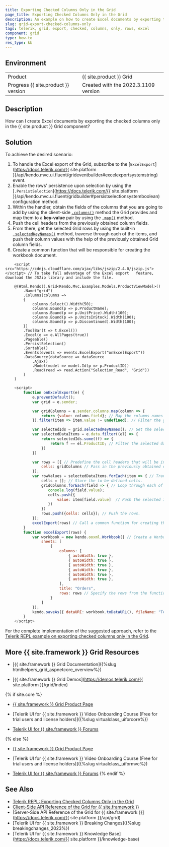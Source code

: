 ```yaml
---
title: Exporting Checked Columns Only in the Grid
page_title: Exporting Checked Columns Only in the Grid
description: An example on how to create Excel documents by exporting the checked columns only in the {{ site.product }} Grid.
slug: grid-export-checked-columns-only
tags: telerik, grid, export, checked, columns, only, rows, excel
component: grid
type: how-to
res_type: kb
---
```


## Environment

<table>
 <tr>
  <td>Product</td>
  <td>{{ site.product }} Grid</td>
 </tr>
 <tr>
  <td>Progress {{ site.product }} version</td>
  <td>Created with the 2022.3.1109 version</td>
 </tr>
</table>

## Description

How can I create Excel documents by exporting the checked columns only in the {{ site.product }} Grid component?


## Solution

To achieve the desired scenario:

1. To handle the Excel export of the Grid, subscribe to the [`ExcelExport`](https://docs.telerik.com/{{ site.platform }}/api/kendo.mvc.ui.fluent/grideventbuilder#excelexportsystemstring) event.
1. Enable the rows' persistence upon selection by using the [`.PersistSelection`](https://docs.telerik.com/{{ site.platform }}/api/kendo.mvc.ui.fluent/gridbuilder#persistselectionsystemboolean) configuration method.
1. Within the handler, obtain the fields of the columns that you are going to add by using the client-side [`.columns()`](https://docs.telerik.com/kendo-ui/api/javascript/ui/grid/configuration/columns) method the Grid provides and map them to a **key-value** pair by using the [`.map()`](https://api.jquery.com/jquery.map/) method. 
1. Push the cell headers from the previously obtained column fields.
1. From there, get the selected Grid rows by using the built-in [`.selectedKeyNames()`](https://docs.telerik.com/kendo-ui/api/javascript/ui/grid/methods/selectedkeynames) method, traverse through each of the items, and push their column values with the help of the previously obtained Grid column fields.
1. Create a common function that will be responsible for creating the workbook document.

```Index.cshtml
    <script src="https://cdnjs.cloudflare.com/ajax/libs/jszip/2.4.0/jszip.js"></script> // To take full advantage of the Excel export   feature, download the JSZip library and include the file.

    @(Html.Kendo().Grid<Kendo.Mvc.Examples.Models.ProductViewModel>()
        .Name("grid")
        .Columns(columns =>
        {
            columns.Select().Width(50);
            columns.Bound(p => p.ProductName);
            columns.Bound(p => p.UnitPrice).Width(100);
            columns.Bound(p => p.UnitsInStock).Width(100);
            columns.Bound(p => p.Discontinued).Width(100);
        })
        .ToolBar(t => t.Excel())
        .Excel(e => e.AllPages(true))
        .Pageable()
        .PersistSelection()
        .Sortable()
        .Events(events => events.ExcelExport("onExcelExport"))
        .DataSource(dataSource => dataSource
            .Ajax()
            .Model(model => model.Id(p => p.ProductID))
            .Read(read => read.Action("Selection_Read", "Grid"))
        )
    )
```
```Script.js
    <script>
        function onExcelExport(e) {
            e.preventDefault();
            var grid = e.sender;

            var gridColumns = e.sender.columns.map(column => {
                return {value: column.field}; // Map the columns names to an object that will be later passed to the workbook rows.
            }).filter(item => item.value != undefined); // Filter the grid columns in order to remove the select row.

            var selectedIds = grid.selectedKeyNames(); // Get the selected rows.
            var selectedDataItems = e.data.filter((el) => {
                return selectedIds.some((f) => {
                    return f == el.ProductID; // Filter the selected data items based on the id field.
                })
            })

            var rows = [{ // Predefine the cell headers that will be included in the excel file.
                cells: gridColumns // Pass in the previously obtained columns.
            }];
            var rowValues = selectedDataItems.forEach(item => { // Traverse through each of the selected items.
                cells = []; // Store the to-be-defined cells.
                gridColumns.forEach(field => { // Loop through each of the column fields.
                   console.log(field.value);
                   cells.push({
                       value: item[field.value]  // Push the selected item's respective column values.
                   })
                })
                rows.push({cells: cells}); // Push the rows.
            });
            excelExport(rows) // Call a common function for creating the excel workbook whilst passing the previosly pushed rows.
        }
        function excelExport(rows) {
            var workbook = new kendo.ooxml.Workbook({ // Create a Worbook.
                sheets: [
                    {
                        columns: [
                            { autoWidth: true },
                            { autoWidth: true },
                            { autoWidth: true },
                            { autoWidth: true },
                            { autoWidth: true },
                            { autoWidth: true },
                        ],
                        title: "Orders",
                        rows: rows // Specify the rows from the function argument.
                    }
                ]
            });
            kendo.saveAs({ dataURI: workbook.toDataURL(), fileName: "Test.xlsx" }); // Export the Excel file.
        }
    </script>
```

For the complete implementation of the suggested approach, refer to the [Telerik REPL example on exporting checked columns only in the Grid](https://netcorerepl.telerik.com/cclcYfFd35PFgwhC55).

## More {{ site.framework }} Grid Resources

* [{{ site.framework }} Grid Documentation]({%slug htmlhelpers_grid_aspnetcore_overview%})

* [{{ site.framework }} Grid Demos](https://demos.telerik.com/{{ site.platform }}/grid/index)

{% if site.core %}
* [{{ site.framework }} Grid Product Page](https://www.telerik.com/aspnet-core-ui/grid)

* [Telerik UI for {{ site.framework }} Video Onboarding Course (Free for trial users and license holders)]({%slug virtualclass_uiforcore%})

* [Telerik UI for {{ site.framework }} Forums](https://www.telerik.com/forums/aspnet-core-ui)

{% else %}
* [{{ site.framework }} Grid Product Page](https://www.telerik.com/aspnet-mvc/grid)

* [Telerik UI for {{ site.framework }} Video Onboarding Course (Free for trial users and license holders)]({%slug virtualclass_uiformvc%})

* [Telerik UI for {{ site.framework }} Forums](https://www.telerik.com/forums/aspnet-mvc)
{% endif %}

## See Also

* [Telerik REPL: Exporting Checked Columns Only in the Grid](https://netcorerepl.telerik.com/cclcYfFd35PFgwhC55)
* [Client-Side API Reference of the Grid for {{ site.framework }}](https://docs.telerik.com/kendo-ui/api/javascript/ui/grid)
* [Server-Side API Reference of the Grid for {{ site.framework }}](https://docs.telerik.com/{{ site.platform }}/api/grid)
* [Telerik UI for {{ site.framework }} Breaking Changes]({%slug breakingchanges_2023%})
* [Telerik UI for {{ site.framework }} Knowledge Base](https://docs.telerik.com/{{ site.platform }}/knowledge-base)
